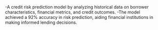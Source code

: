 -A credit risk prediction model by analyzing
 historical data on borrower characteristics, financial metrics,
 and credit outcomes. 
-The model achieved a 92% accuracy in risk prediction, aiding
 financial institutions in making informed lending decisions.
